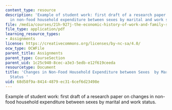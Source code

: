 ```yaml
---
content_type: resource
description: 'Example of student work: first draft of a research paper on changes
  in non-food household expenditure between sexes by marital and work status.'
file: /media/courses/21h-927j-the-economic-history-of-work-and-family-spring-2005/68d58f9a84144879ec316cef6d23498e_MIT21H_927JS05_first_anony.pdf
file_type: application/pdf
learning_resource_types:
- Assignments
license: https://creativecommons.org/licenses/by-nc-sa/4.0/
ocw_type: OCWFile
parent_title: Assignments
parent_type: CourseSection
parent_uid: 1c25c940-8cec-a3e3-5edb-e12f619ceeda
resourcetype: Document
title: 'Changes in Non-Food Household Expenditure between Sexes  by Marital and Work
  Status '
uid: 68d58f9a-8414-4879-ec31-6cef6d23498e
---
```

Example of student work: first draft of a research paper on changes in non-food household expenditure between sexes by marital and work status.
